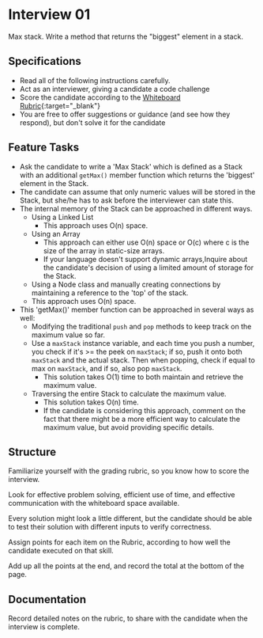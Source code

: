 # Interview 01

Max stack. Write a method that returns the "biggest" element in a stack. 

## Specifications

- Read all of the following instructions carefully. 
- Act as an interviewer, giving a candidate a code challenge
- Score the candidate according to the [Whiteboard Rubric](https://docs.google.com/spreadsheets/d/1scthkmARfzAFZrSYAp6LA2coOaoWUWbSzMbtIU4jcHw){:target="_blank"}
- You are free to offer suggestions or guidance (and see how they respond),  but don't solve it for the candidate

## Feature Tasks

- Ask the candidate to write a 'Max Stack' which is defined as a Stack with an additional `getMax()` member function which returns the 'biggest' element in the Stack.
- The candidate can assume that only numeric values will be stored in the Stack, but she/he has to ask before the interviewer can state this.
- The internal memory of the Stack can be approached in different ways. 
  - Using a Linked List
    - This approach uses O(n) space.
  - Using an Array
    - This approach can either use O(n) space or O(c) where c is the size of the array in static-size arrays.
    - If your language doesn't support dynamic arrays,Inquire about the candidate's decision of using a limited amount of storage for the Stack.
  - Using a Node class and manually creating connections by maintaining a reference to the 'top' of the stack.
   - This approach uses O(n) space.
- This 'getMax()' member function can be approached in several ways as well: 
  - Modifying the traditional `push` and `pop` methods to keep track on the maximum value so far.
  - Use a `maxStack` instance variable, and each time you push a number, you check if it's >= the peek on `maxStack`; if so, push it onto both `maxStack` and the actual stack. Then when popping, check if equal to max on `maxStack`, and if so, also pop `maxStack`.
    - This solution takes O(1) time to both maintain and retrieve the maximum value.
  - Traversing the entire Stack to calculate the maximum value.
    - This solution takes O(n) time.
    - If the candidate is considering this approach, comment on the fact that there might be a more efficient way to calculate the maximum value, but avoid providing specific details.

## Structure 

Familiarize yourself with the grading rubric, so you know how to score the interview. 

Look for effective problem solving, efficient use of time, and effective communication with the whiteboard space available. 

Every solution might look a little different, but the candidate should be able to test their solution with different inputs to verify correctness.

Assign points for each item on the Rubric, according to how well the candidate executed on that skill. 

Add up all the points at the end, and record the total at the bottom of the page.

## Documentation

Record detailed notes on the rubric, to share with the candidate when the interview is complete. 
